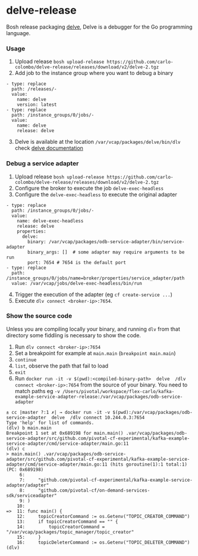 # delve-release

Bosh release packaging [delve](https://github.com/derekparker/delve), Delve is a debugger for the Go programming language.

### Usage

1. Upload release `bosh upload-release https://github.com/carlo-colombo/delve-release/releases/download/v2/delve-2.tgz`
2. Add job to the instance group where you want to debug a binary

```
- type: replace
  path: /releases/-
  value:
    name: delve
    version: latest
- type: replace
  path: /instance_groups/0/jobs/-
  value:
    name: delve
    release: delve
```

3. Delve is available at the location `/var/vcap/packages/delve/bin/dlv` check [delve documentation](https://github.com/derekparker/delve/blob/master/Documentation/usage/README.md)

### Debug a service adapter

1. Upload release `bosh upload-release https://github.com/carlo-colombo/delve-release/releases/download/v2/delve-2.tgz`
2. Configure the broker to execute the job `delve-exec-headless`
3. Configure the `delve-exec-headless` to execute the original adapter

```
- type: replace
  path: /instance_groups/0/jobs/-
  value:
    name: delve-exec-headless
    release: delve
    properties:
      delve:
        binary: /var/vcap/packages/odb-service-adapter/bin/service-adapter
        binary_args: []  # some adapter may require arguments to be run
        port: 7654 # 7654 is the default port
- type: replace
  path: /instance_groups/0/jobs/name=broker/properties/service_adapter/path
  value: /var/vcap/jobs/delve-exec-headless/bin/run
```

4. Trigger the execution of the adapter (eg `cf create-service ...`)
5. Execute `dlv connect <broker-ip>:7654`.

### Show the source code
Unless you are compiling locally your binary, and running `dlv` from that directory some fiddling is necessary to show the code.

1. Run `dlv connect <broker-ip>:7654`
2. Set a breakpoint for example at `main.main` (`breakpoint main.main`)
3. `continue`
4. `list`, observe the path that fail to load
5. `exit`
6. Run `docker run -it -v $(pwd):<compiled-binary-path>  delve  /dlv connect <broker-ip>:7654` from the source of your binary. You need to match paths eg `-v /Users/pivotal/workspace/flex-carlo/kafka-example-service-adapter-release:/var/vcap/packages/odb-service-adapter`


```
± cc |master ?:1 ✗| → docker run -it -v $(pwd):/var/vcap/packages/odb-service-adapter  delve  /dlv connect 10.244.0.3:7654
Type 'help' for list of commands.
(dlv) b main.main
Breakpoint 1 set at 0x689198 for main.main() .var/vcap/packages/odb-service-adapter/src/github.com/pivotal-cf-experimental/kafka-example-service-adapter/cmd/service-adapter/main.go:11
(dlv) c
> main.main() .var/vcap/packages/odb-service-adapter/src/github.com/pivotal-cf-experimental/kafka-example-service-adapter/cmd/service-adapter/main.go:11 (hits goroutine(1):1 total:1) (PC: 0x689198)
     6:
     7:		"github.com/pivotal-cf-experimental/kafka-example-service-adapter/adapter"
     8:		"github.com/pivotal-cf/on-demand-services-sdk/serviceadapter"
     9:	)
    10:
=>  11:	func main() {
    12:		topicCreatorCommand := os.Getenv("TOPIC_CREATOR_COMMAND")
    13:		if topicCreatorCommand == "" {
    14:			topicCreatorCommand = "/var/vcap/packages/topic_manager/topic_creator"
    15:		}
    16:		topicDeleterCommand := os.Getenv("TOPIC_DELETER_COMMAND")
(dlv)
```
